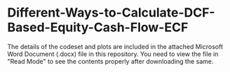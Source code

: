 # Different-Ways-to-Calculate-DCF-Based-Equity-Cash-Flow-ECF

The details of the codeset and plots are included in the attached Microsoft Word Document (.docx) file in this repository. 
You need to view the file in "Read Mode" to see the contents properly after downloading the same.
